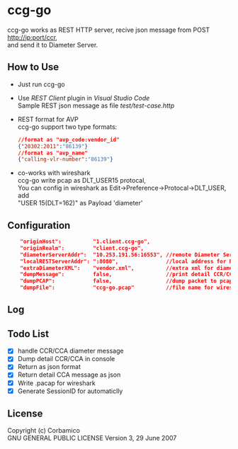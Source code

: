 # ccg-go

ccg-go works as REST HTTP server, recive json message from POST <http://ip:port/ccr>,  
and send it to Diameter Server.

## How to Use

* Just run ccg-go  
* Use *REST Client* plugin in *Visual Studio Code*  
  Sample REST json message as file *test/test-case.http*  
* REST format for AVP  
  ccg-go support two type formats:  

  ```json
  //format as "avp_code:vendor_id"
  {"20302:2011":"86139"}
  //format as "avp_name"
  {"calling-vlr-number":"86139"}
  ```

* co-works with wireshark  
  ccg-go write pcap as DLT_USER15 protocal,  
  You can config in wireshark as Edit->Preference->Protocal->DLT_USER, add  
  "USER 15(DLT=162)" as Payload 'diameter'

## Configuration

```json
    "originHost":          "1.client.ccg-go",
    "originRealm":         "client.ccg-go",
    "diameterServerAddr":  "10.253.191.56:16553", //remote Diameter Server IP/Port
    "localRESTServerAddr": ":8080",               //local address for REST server
    "extraDiameterXML":    "vendor.xml",          //extra xml for diameter dictionary
    "dumpMessage":         false,                 //print detail CCR/CCA in console?
    "dumpPCAP":            false,                 //dump packet to pcap file?
    "dumpFile":            "ccg-go.pcap"          //file name for wireshark
```

## Log

## Todo List

* [x] handle CCR/CCA diameter message
* [x] Dump detail CCR/CCA in console
* [x] Return as json format
* [x] Return detail CCA message as json
* [x] Write .pacap for wireshark
* [x] Generate SessionID for automaticlly

## License

Copyright (c) Corbamico  
GNU GENERAL PUBLIC LICENSE Version 3, 29 June 2007
